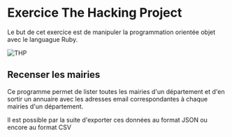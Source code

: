 # Exercice The Hacking Project

Le but de cet exercice est de manipuler la programmation orientée objet avec le languague Ruby.

![THP](https://miro.medium.com/max/1000/1*3c6S4mvi1Awh_UO9G4N0kQ.png)

## Recenser les mairies

Ce programme permet de lister toutes les mairies d'un département et d'en sortir un annuaire avec les adresses email correspondantes à chaque mairies d'un département.

Il est possible par la suite d'exporter ces données au format JSON ou encore au format CSV
